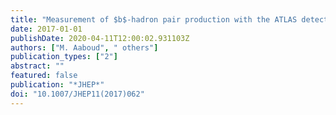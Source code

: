 ```yaml
---
title: "Measurement of $b$-hadron pair production with the ATLAS detector in proton-proton collisions at $sqrts=8$ TeV"
date: 2017-01-01
publishDate: 2020-04-11T12:00:02.931103Z
authors: ["M. Aaboud", " others"]
publication_types: ["2"]
abstract: ""
featured: false
publication: "*JHEP*"
doi: "10.1007/JHEP11(2017)062"
---
```


